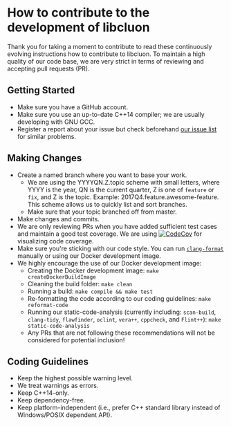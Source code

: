 How to contribute to the development of libcluon
================================================

Thank you for taking a moment to contribute to read these continuously evolving instructions how to contribute to libcluon.
To maintain a high quality of our code base, we are very strict in terms of reviewing and accepting pull requests (PR).

## Getting Started
- Make sure you have a GitHub account.
- Make sure you use an up-to-date C++14 compiler; we are usually developing with GNU GCC.
- Register a report about your issue but check beforehand [our issue list](https://github.com/chrberger/libcluon/issues) for similar problems.

## Making Changes
- Create a named branch where you want to base your work.
    - We are using the YYYYQN.Z.topic scheme with small letters, where YYYY is the year, QN is the current quarter, Z is one of `feature` or `fix`, and Z is the topic. Example: 2017Q4.feature.awesome-feature. This scheme allows us to quickly list and sort branches.
    - Make sure that your topic branched off from master.
- Make changes and commits.
- We are only reviewing PRs when you have added sufficient test cases and maintain a good test coverage. We are using [![CodeCov](https://codecov.io/gh/chrberger/libcluon)](https://codecov.io/gh/chrberger/libcluon) for visualizing code coverage.
- Make sure you're sticking with our code style. You can run [`clang-format`](http://clang.llvm.org/docs/ClangFormat.html) manually or using our Docker development image. 
- We highly encourage the use of our Docker development image:
    - Creating the Docker development image: `make createDockerBuildImage`
    - Cleaning the build folder: `make clean`
    - Running a build: `make compile && make test`
    - Re-formatting the code according to our coding guidelines: `make reformat-code`
    - Running our static-code-analysis (currently including: `scan-build`, `clang-tidy`, `flawfinder`, `oclint`, `vera++`, `cppcheck`, and `Flint++`): `make static-code-analysis`
    - Any PRs that are not following these recommendations will not be considered for potential inclusion!

## Coding Guidelines
- Keep the highest possible warning level.
- We treat warnings as errors.
- Keep C++14-only.
- Keep dependency-free.
- Keep platform-independent (i.e., prefer C++ standard library instead of Windows/POSIX dependent API).
